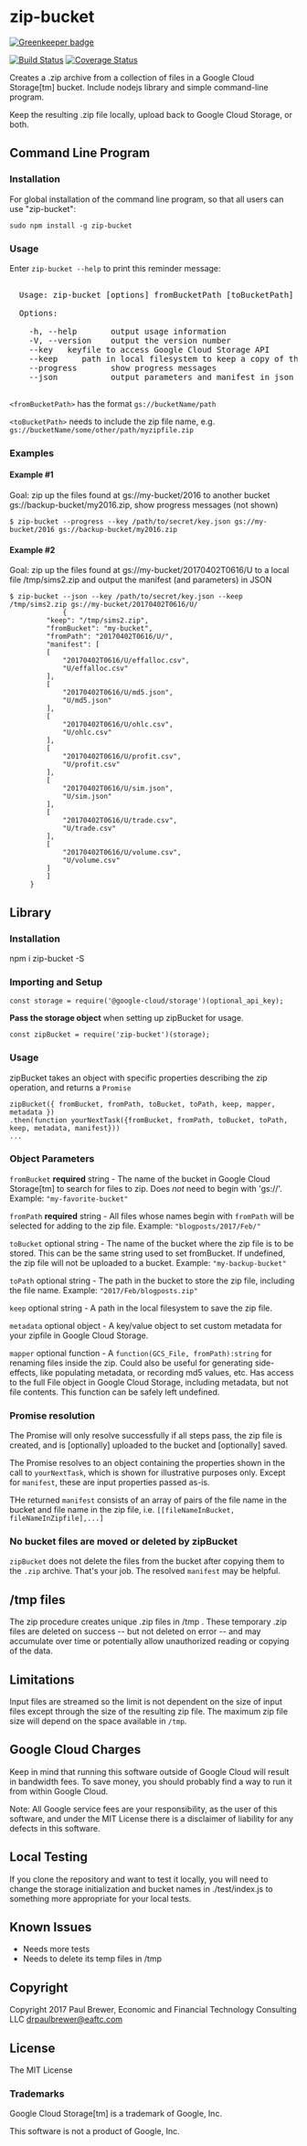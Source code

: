 # zip-bucket

[![Greenkeeper badge](https://badges.greenkeeper.io/DrPaulBrewer/zip-bucket.svg)](https://greenkeeper.io/)

[![Build Status](https://travis-ci.org/DrPaulBrewer/zip-bucket.svg?branch=master)](https://travis-ci.org/DrPaulBrewer/zip-bucket)
[![Coverage Status](https://coveralls.io/repos/github/DrPaulBrewer/zip-bucket/badge.svg?branch=master)](https://coveralls.io/github/DrPaulBrewer/zip-bucket?branch=master)

Creates a .zip archive from a collection of files in a Google Cloud Storage[tm] bucket.  Include nodejs library and simple command-line program.

Keep the resulting .zip file locally, upload back to Google Cloud Storage, or both.

## Command Line Program

### Installation

For global installation of the command line program, so that all users can use "zip-bucket":

    sudo npm install -g zip-bucket

### Usage

Enter `zip-bucket --help` to print this reminder message:

<pre>

  Usage: zip-bucket [options] fromBucketPath [toBucketPath]

  Options:

    -h, --help       output usage information
    -V, --version    output the version number
    --key <keyfile>  keyfile to access Google Cloud Storage API
    --keep <keep>    path in local filesystem to keep a copy of the .zip file
    --progress       show progress messages
    --json           output parameters and manifest in json at program completion

</pre>

`<fromBucketPath>` has the format `gs://bucketName/path`

`<toBucketPath>` needs to include the zip file name, e.g. `gs://bucketName/some/other/path/myzipfile.zip`

### Examples

#### Example #1

Goal: zip up the files found at gs://my-bucket/2016 to another bucket gs://backup-bucket/my2016.zip, show progress messages (not shown)

    $ zip-bucket --progress --key /path/to/secret/key.json gs://my-bucket/2016 gs://backup-bucket/my2016.zip

#### Example #2

Goal: zip up the files found at gs://my-bucket/20170402T0616/U to a local file /tmp/sims2.zip and output the manifest (and parameters) in JSON

    $ zip-bucket --json --key /path/to/secret/key.json --keep /tmp/sims2.zip gs://my-bucket/20170402T0616/U/
                 {
		     "keep": "/tmp/sims2.zip",
		     "fromBucket": "my-bucket",
		     "fromPath": "20170402T0616/U/",
		     "manifest": [
			 [
			     "20170402T0616/U/effalloc.csv",
			     "U/effalloc.csv"
			 ],
			 [
			     "20170402T0616/U/md5.json",
			     "U/md5.json"
			 ],
			 [
			     "20170402T0616/U/ohlc.csv",
			     "U/ohlc.csv"
			 ],
			 [
			     "20170402T0616/U/profit.csv",
			     "U/profit.csv"
			 ],
			 [
			     "20170402T0616/U/sim.json",
			     "U/sim.json"
			 ],
			 [
			     "20170402T0616/U/trade.csv",
			     "U/trade.csv"
			 ],
			 [
			     "20170402T0616/U/volume.csv",
			     "U/volume.csv"
			 ]
		     ]
		 }


## Library

### Installation

npm i zip-bucket -S

### Importing and Setup

    const storage = require('@google-cloud/storage')(optional_api_key);

**Pass the storage object** when setting up zipBucket for usage.

    const zipBucket = require('zip-bucket')(storage);

### Usage

zipBucket takes an object with specific properties describing the zip operation, and returns a `Promise`

    zipBucket({ fromBucket, fromPath, toBucket, toPath, keep, mapper, metadata })
    .then(function yourNextTask({fromBucket, fromPath, toBucket, toPath, keep, metadata, manifest}))
    ...

### Object Parameters

`fromBucket` **required** string - The name of the bucket in Google Cloud Storage[tm] to search for files to zip.  Does *not* need to begin with 'gs://'.  Example:  `"my-favorite-bucket"`

`fromPath` **required** string - All files whose names begin with `fromPath` will be selected for adding to the zip file.
Example: `"blogposts/2017/Feb/"`

`toBucket` optional string - The name of the bucket where the zip file is to be stored.  This can be the same string used to set fromBucket.  If undefined, the zip file will not be uploaded to a bucket.  Example: `"my-backup-bucket"`

`toPath` optional string - The path in the bucket to store the zip file, including the file name. Example: `"2017/Feb/blogposts.zip"`

`keep` optional string - A path in the local filesystem to save the zip file.

`metadata` optional object - A key/value object to set custom metadata for your zipfile in Google Cloud Storage.

`mapper` optional function - A `function(GCS_File, fromPath):string` for renaming files inside the zip.  Could also be useful for generating side-effects, like populating metadata, or recording md5 values, etc. Has access to the full File object
in Google Cloud Storage, including metadata, but not file contents. This function can be safely left undefined.

### Promise resolution

The Promise will only resolve successfully if all steps pass, the zip file is created, and is [optionally] uploaded
to the bucket and [optionally] saved.  

The Promise resolves to an object containing the properties shown in the call to `yourNextTask`, which is shown for illustrative purposes only.  Except for `manifest`, these are input properties passed as-is.

THe returned `manifest` consists of an array of pairs of the file name in the bucket and file name in the zip file, i.e. `[[fileNameInBucket, fileNameInZipfile],...]`

### No bucket files are moved or deleted by zipBucket

`zipBucket` does not delete the files from the bucket after copying them to the `.zip` archive. That's your job. The resolved `manifest` may be helpful.

## /tmp files

The zip procedure creates unique .zip files in /tmp . These temporary .zip files are deleted on success -- but not deleted on error -- and may accumulate over time or potentially allow unauthorized reading or
copying of the data.  

## Limitations

Input files are streamed so the limit is not dependent on the size of input files except through the size
of the resulting zip file.  The maximum zip file size will depend on the space available in `/tmp`.  


## Google Cloud Charges

Keep in mind that running this software outside of Google Cloud will result in bandwidth fees. To save money,
you should probably find a way to run it from within Google Cloud.

Note:  All Google service fees are your responsibility, as the user of this software, and under the MIT License there is
a disclaimer of liability for any defects in this software.

## Local Testing

If you clone the repository and want to test it locally, you will need to change the storage initialization and
bucket names in ./test/index.js to something more appropriate for your local tests.  

## Known Issues

* Needs more tests
* Needs to delete its temp files in /tmp

## Copyright

Copyright 2017 Paul Brewer, Economic and Financial Technology Consulting LLC <drpaulbrewer@eaftc.com>

## License

The MIT License

### Trademarks

Google Cloud Storage[tm] is a trademark of Google, Inc.

This software is not a product of Google, Inc.




